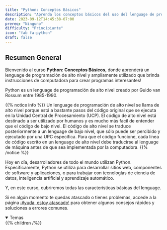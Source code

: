 ```yaml
---
title: "Python: Conceptos Básicos"
description: "Aprenda los conceptos básicos del uso del lenguage de programación Python"
date: 2023-09-12T14:45:38-07:00
prereq: "Ninguno"
difficulty: "Principiante"
icon: "fab fa-python"
draft: false
---
```


## Resumen General

Bienvenido al curso **Python: Conceptos Básicos**, donde aprenderá un lenguage de programación de alto nivel  y ampliamente utilizado que brinda instrucciones de computadora para crear programas interesantes!

Python es un lenguage de programación de alto nivel creado por Guido van Rossum entre 1985-1990.

{{% notice info %}}
Un lenguage de programación de alto nivel se llama de alto nivel porque está a bastante pasos del código original que se ejecuta en la Unidad Central de Procesamiento (UCP). El código de alto nivel está destinado a ser utilizado por humanos y es mucho más facíl de entender que el código de bajo nivel. El código de alto nivel se traduce posteriormente a un lenguage de bajo nivel, que sólo puede ser percibido y ejecutado por una UPC específica. Para que el código funcione, cada línea de código escrito en un lenguage de alto nivel debe traducirse al lenguage de máquina antes de que sea implementada por la computadora.
{{% /notice %}}

Hoy en día, desarrolladores de todo el mundo utilizan Python. Específicamente, Python se utiliza para desarrollar sitios web, componentes de software y aplicaciones, o para trabajar con tecnologías de ciencia de datos, inteligencia artificial y aprendizaje automático.

Y, en este curso, cubriremos todas las características básicas del lenguage.

Si en algún momento te quedas atascado o tienes problemas, accede a la página [¡Ayuda, estoy atascado!](help.md) para obtener algunos consejos rápidos y soluciones a errores comunes.

<details open>
<summary>Temas</summary>
{{% children /%}}
</details>